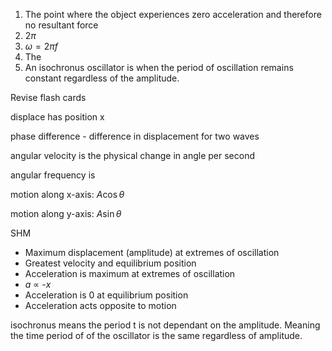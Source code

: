 1. The point where the object experiences zero acceleration and therefore no resultant force
2. $2\pi$
3. $\omega=2\pi f$
4. The 
5. An isochronus oscillator is when the period of oscillation remains constant regardless of the amplitude. 

Revise flash cards

displace has position x

phase difference - difference in displacement for two waves

angular velocity is the physical change in angle per second

angular frequency is 

motion along x-axis:
$A\cos\theta$

motion along y-axis:
$A\sin \theta$

SHM
- Maximum displacement (amplitude) at extremes of oscillation
- Greatest velocity and equilibrium position
- Acceleration is maximum at extremes of oscillation
- $a$ $\propto$ -$x$
- Acceleration is 0 at equilibrium position 
- Acceleration acts opposite to motion


isochronus means the period t is not dependant on the amplitude. Meaning the time period of of the oscillator is the same regardless of amplitude.